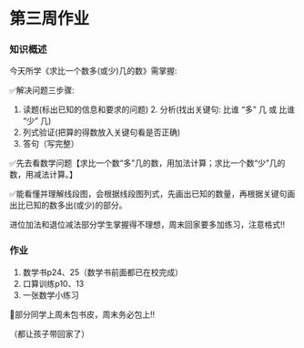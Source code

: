 # 第三周作业

### 知识概述

今天所学《求比一个数多(或少)几的数》需掌握:  

✅解决问题三步骤:

1. 读题(标出已知的信息和要求的问题)
2.️ 分析(找出关键句: 比谁 “多” 几 或 比谁 “少” 几)
3. 列式验证(把算的得数放入关键句看是否正确)
4. ️答句（写完整）

✅先去看数学问题【求比一个数“多”几的数，用加法计算；求比一个数“少”几的数，用减法计算。】

✅能看懂并理解线段图，会根据线段图列式，先画出已知的数量，再根据关键句画出比已知的数多出(或少)的部分。

进位加法和退位减法部分学生掌握得不理想，周末回家要多加练习，注意格式‼️


### 作业
1. 数学书p24、25（数学书前面都已在校完成）
2. 口算训练p10、13
3. 一张数学小练习


🔺部分同学上周未包书皮，周末务必包上‼️

（都让孩子带回家了）


